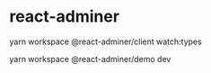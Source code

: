 # react-adminer

yarn workspace @react-adminer/client watch:types

yarn workspace @react-adminer/demo dev